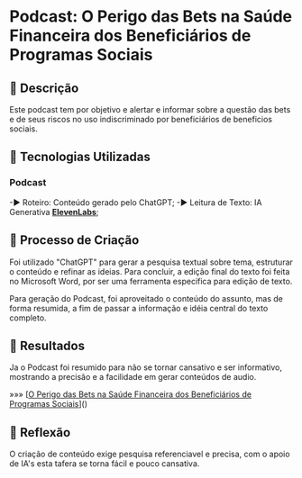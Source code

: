 # Podcast: O Perigo das Bets na Saúde Financeira dos Beneficiários de Programas Sociais

## 📒 Descrição
Este podcast tem por objetivo e alertar e informar sobre a questão das bets e de seus riscos no uso indiscriminado por beneficiários de beneficios sociais.


## 🤖 Tecnologias Utilizadas

### Podcast

-► Roteiro: Conteúdo gerado pelo ChatGPT;
-► Leitura de Texto: IA Generativa **[ElevenLabs]((https://elevenlabs.io/))**;

## 🧐 Processo de Criação
Foi utilizado "ChatGPT" para gerar a pesquisa textual sobre tema, estruturar o conteúdo e refinar as ideias. Para concluir, a edição final do texto foi feita no Microsoft Word, por ser uma ferramenta especifica para edição de texto.

Para geração do Podcast, foi aproveitado o conteúdo do assunto, mas de forma resumida, a fim de passar a informação e idéia central do texto completo.

## 🚀 Resultados

Ja o Podcast foi resumido para não se tornar cansativo e ser informativo, mostrando a precisão e a facilidade em gerar conteúdos de audio.

»»» [[O Perigo das Bets na Saúde Financeira dos Beneficiários de Programas Sociais](https://github.com/carlapereiranvg/lab-natty-or-not/blob/main/Podcast%20-%20IA%20generati%20a%20e%20Tratamento%20de%20Doen%C3%A7as.mp3)]()

## 💭 Reflexão
O criação de conteúdo exige pesquisa referenciavel e precisa, com o apoio de IA's esta tafera se torna fácil e pouco cansativa.

